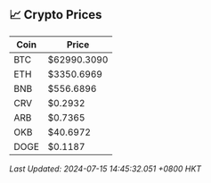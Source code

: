 ## 📈 Crypto Prices

| Coin | Price |
| ---- | ----- |
| BTC | $62990.3090 |
| ETH | $3350.6969 |
| BNB | $556.6896 |
| CRV | $0.2932 |
| ARB | $0.7365 |
| OKB | $40.6972 |
| DOGE | $0.1187 |

_Last Updated: 2024-07-15 14:45:32.051 +0800 HKT_